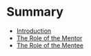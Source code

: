 # Summary

* [Introduction](README.md)
* [The Role of the Mentor](chapter1.md)
* [The Role of the Mentee](the_role_of_the_mentee.md)

